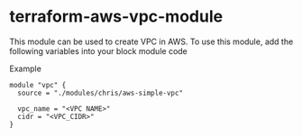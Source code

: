 # terraform-aws-vpc-module

This module can be used to create VPC in AWS.
To use this module, add the following variables into your block module code

 
Example
```
module "vpc" {
  source = "./modules/chris/aws-simple-vpc"

  vpc_name = "<VPC NAME>"
  cidr = "<VPC_CIDR>"
}
```
